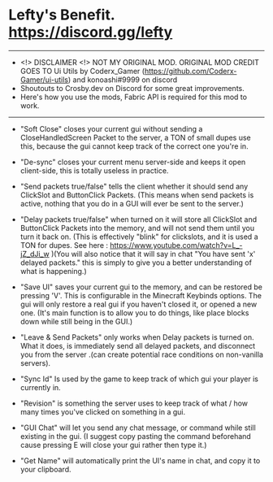 # Lefty's Benefit. https://discord.gg/lefty
---
- <!> DISCLAIMER <!> NOT MY ORIGINAL MOD. ORIGINAL MOD CREDIT GOES TO Ui Utils by Coderx_Gamer (https://github.com/Coderx-Gamer/ui-utils) and konoashi#9999 on discord
- Shoutouts to Crosby.dev on Discord for some great improvements.
- Here's how you use the mods, Fabric API is required for this mod to work.
---

- "Soft Close" closes your current gui without sending a CloseHandledScreen Packet to the server, a TON of small dupes use this, because the gui cannot keep track of the correct one you're in.

- "De-sync" closes your current menu server-side and keeps it open client-side, this is totally useless in practice.

- "Send packets true/false" tells the client whether it should send any ClickSlot and ButtonClick Packets. (This means when send packets is active, nothing that you do in a GUI will ever be sent to the server.)

- "Delay packets true/false" when turned on it will store all ClickSlot and ButtonClick Packets into the memory, and will not send them until you turn it back on. (This is effectively "blink" for clickslots, and it is used a TON for dupes. See here : https://www.youtube.com/watch?v=L_-jZ_dJi_w )(You will also notice that it will say in chat "You have sent 'x' delayed packets." this is simply to give you a better understanding of what is happening.)

- "Save UI" saves your current gui to the memory, and can be restored be pressing 'V'. This is configurable in the Minecraft Keybinds options. The gui will only restore a real gui if you haven't closed it, or opened a new one. (It's main function is to allow you to do things, like place blocks down while still being in the GUI.)

- "Leave & Send Packets" only works when Delay packets is turned on. What it does, is immediately send all delayed packets, and disconnect you from the server .(can create potential race conditions on non-vanilla servers).

- "Sync Id" Is used by the game to keep track of which gui your player is currently in.

- "Revision" is something the server uses to keep track of what / how many times you've clicked on something in a gui.

- "GUI Chat" will let you send any chat message, or command while still existing in the gui. (I suggest copy pasting the command beforehand cause pressing E will close your gui rather then type it.)

- "Get Name" will automatically print the UI's name in chat, and copy it to your clipboard.
